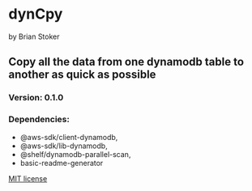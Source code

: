 # dynCpy
by Brian Stoker

## Copy all the data from one dynamodb table to another as quick as possible

### Version: 0.1.0



### Dependencies: 
* @aws-sdk/client-dynamodb,
* @aws-sdk/lib-dynamodb,
* @shelf/dynamodb-parallel-scan,
* basic-readme-generator

[MIT license](LICENSE)
